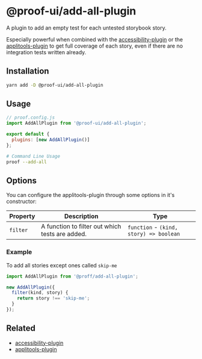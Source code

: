 # @proof-ui/add-all-plugin

A plugin to add an empty test for each untested storybook story.

Especially powerful when combined with the [accessibility-plugin](./accessibility) or the [applitools-plugin](./applitools) to get full coverage of each story, even if there are no integration tests written already.

## Installation

```bash
yarn add -D @proof-ui/add-all-plugin
```

## Usage

```javascript
// proof.config.js
import AddAllPlugin from '@proof-ui/add-all-plugin';

export default {
  plugins: [new AddAllPlugin()]
};
```

```bash
# Command Line Usage
proof --add-all
```

## Options

You can configure the applitools-plugin through some options in it's constructor:

| Property | Description                                     | Type                                    |
| -------- | ----------------------------------------------- | --------------------------------------- |
| `filter` | A function to filter out which tests are added. | `function` - `(kind, story) => boolean` |

### Example

To add all stories except ones called `skip-me`

```javascript
import AddAllPlugin from '@proff/add-all-plugin';

new AddAllPlugin({
  filter(kind, story) {
    return story !== 'skip-me';
  }
});
```

## Related

- [accessibility-plugin](./accessibility)
- [applitools-plugin](./applitools)